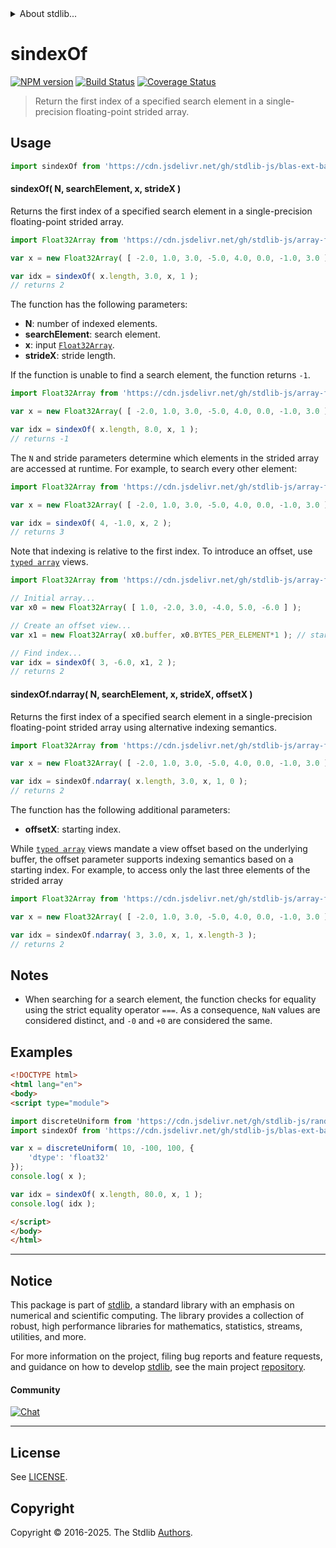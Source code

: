<!--

@license Apache-2.0

Copyright (c) 2025 The Stdlib Authors.

Licensed under the Apache License, Version 2.0 (the "License");
you may not use this file except in compliance with the License.
You may obtain a copy of the License at

   http://www.apache.org/licenses/LICENSE-2.0

Unless required by applicable law or agreed to in writing, software
distributed under the License is distributed on an "AS IS" BASIS,
WITHOUT WARRANTIES OR CONDITIONS OF ANY KIND, either express or implied.
See the License for the specific language governing permissions and
limitations under the License.

-->


<details>
  <summary>
    About stdlib...
  </summary>
  <p>We believe in a future in which the web is a preferred environment for numerical computation. To help realize this future, we've built stdlib. stdlib is a standard library, with an emphasis on numerical and scientific computation, written in JavaScript (and C) for execution in browsers and in Node.js.</p>
  <p>The library is fully decomposable, being architected in such a way that you can swap out and mix and match APIs and functionality to cater to your exact preferences and use cases.</p>
  <p>When you use stdlib, you can be absolutely certain that you are using the most thorough, rigorous, well-written, studied, documented, tested, measured, and high-quality code out there.</p>
  <p>To join us in bringing numerical computing to the web, get started by checking us out on <a href="https://github.com/stdlib-js/stdlib">GitHub</a>, and please consider <a href="https://opencollective.com/stdlib">financially supporting stdlib</a>. We greatly appreciate your continued support!</p>
</details>

# sindexOf

[![NPM version][npm-image]][npm-url] [![Build Status][test-image]][test-url] [![Coverage Status][coverage-image]][coverage-url] <!-- [![dependencies][dependencies-image]][dependencies-url] -->

> Return the first index of a specified search element in a single-precision floating-point strided array.

<!-- Section to include introductory text. Make sure to keep an empty line after the intro `section` element and another before the `/section` close. -->

<section class="intro">

</section>

<!-- /.intro -->

<!-- Package usage documentation. -->



<section class="usage">

## Usage

```javascript
import sindexOf from 'https://cdn.jsdelivr.net/gh/stdlib-js/blas-ext-base-sindex-of@esm/index.mjs';
```

#### sindexOf( N, searchElement, x, strideX )

Returns the first index of a specified search element in a single-precision floating-point strided array.

```javascript
import Float32Array from 'https://cdn.jsdelivr.net/gh/stdlib-js/array-float32@esm/index.mjs';

var x = new Float32Array( [ -2.0, 1.0, 3.0, -5.0, 4.0, 0.0, -1.0, 3.0 ] );

var idx = sindexOf( x.length, 3.0, x, 1 );
// returns 2
```

The function has the following parameters:

-   **N**: number of indexed elements.
-   **searchElement**: search element.
-   **x**: input [`Float32Array`][@stdlib/array/float32].
-   **strideX**: stride length.

If the function is unable to find a search element, the function returns `-1`.

```javascript
import Float32Array from 'https://cdn.jsdelivr.net/gh/stdlib-js/array-float32@esm/index.mjs';

var x = new Float32Array( [ -2.0, 1.0, 3.0, -5.0, 4.0, 0.0, -1.0, 3.0 ] );

var idx = sindexOf( x.length, 8.0, x, 1 );
// returns -1
```

The `N` and stride parameters determine which elements in the strided array are accessed at runtime. For example, to search every other element:

```javascript
import Float32Array from 'https://cdn.jsdelivr.net/gh/stdlib-js/array-float32@esm/index.mjs';

var x = new Float32Array( [ -2.0, 1.0, 3.0, -5.0, 4.0, 0.0, -1.0, 3.0 ] );

var idx = sindexOf( 4, -1.0, x, 2 );
// returns 3
```

Note that indexing is relative to the first index. To introduce an offset, use [`typed array`][mdn-typed-array] views.

```javascript
import Float32Array from 'https://cdn.jsdelivr.net/gh/stdlib-js/array-float32@esm/index.mjs';

// Initial array...
var x0 = new Float32Array( [ 1.0, -2.0, 3.0, -4.0, 5.0, -6.0 ] );

// Create an offset view...
var x1 = new Float32Array( x0.buffer, x0.BYTES_PER_ELEMENT*1 ); // start at 2nd element

// Find index...
var idx = sindexOf( 3, -6.0, x1, 2 );
// returns 2
```

#### sindexOf.ndarray( N, searchElement, x, strideX, offsetX )

Returns the first index of a specified search element in a single-precision floating-point strided array using alternative indexing semantics.

```javascript
import Float32Array from 'https://cdn.jsdelivr.net/gh/stdlib-js/array-float32@esm/index.mjs';

var x = new Float32Array( [ -2.0, 1.0, 3.0, -5.0, 4.0, 0.0, -1.0, 3.0 ] );

var idx = sindexOf.ndarray( x.length, 3.0, x, 1, 0 );
// returns 2
```

The function has the following additional parameters:

-   **offsetX**: starting index.

While [`typed array`][mdn-typed-array] views mandate a view offset based on the underlying buffer, the offset parameter supports indexing semantics based on a starting index. For example, to access only the last three elements of the strided array

```javascript
import Float32Array from 'https://cdn.jsdelivr.net/gh/stdlib-js/array-float32@esm/index.mjs';

var x = new Float32Array( [ -2.0, 1.0, 3.0, -5.0, 4.0, 0.0, -1.0, 3.0 ] );

var idx = sindexOf.ndarray( 3, 3.0, x, 1, x.length-3 );
// returns 2
```

</section>

<!-- /.usage -->

<!-- Package usage notes. Make sure to keep an empty line after the `section` element and another before the `/section` close. -->

<section class="notes">

## Notes

-   When searching for a search element, the function checks for equality using the strict equality operator `===`. As a consequence, `NaN` values are considered distinct, and `-0` and `+0` are considered the same.

</section>

<!-- /.notes -->

<!-- Package usage examples. -->

<section class="examples">

## Examples

<!-- eslint no-undef: "error" -->

```html
<!DOCTYPE html>
<html lang="en">
<body>
<script type="module">

import discreteUniform from 'https://cdn.jsdelivr.net/gh/stdlib-js/random-array-discrete-uniform@esm/index.mjs';
import sindexOf from 'https://cdn.jsdelivr.net/gh/stdlib-js/blas-ext-base-sindex-of@esm/index.mjs';

var x = discreteUniform( 10, -100, 100, {
    'dtype': 'float32'
});
console.log( x );

var idx = sindexOf( x.length, 80.0, x, 1 );
console.log( idx );

</script>
</body>
</html>
```

</section>

<!-- /.examples -->

<!-- C interface documentation. -->



<!-- Section to include cited references. If references are included, add a horizontal rule *before* the section. Make sure to keep an empty line after the `section` element and another before the `/section` close. -->

<section class="references">

</section>

<!-- /.references -->

<!-- Section for related `stdlib` packages. Do not manually edit this section, as it is automatically populated. -->

<section class="related">

</section>

<!-- /.related -->

<!-- Section for all links. Make sure to keep an empty line after the `section` element and another before the `/section` close. -->


<section class="main-repo" >

* * *

## Notice

This package is part of [stdlib][stdlib], a standard library with an emphasis on numerical and scientific computing. The library provides a collection of robust, high performance libraries for mathematics, statistics, streams, utilities, and more.

For more information on the project, filing bug reports and feature requests, and guidance on how to develop [stdlib][stdlib], see the main project [repository][stdlib].

#### Community

[![Chat][chat-image]][chat-url]

---

## License

See [LICENSE][stdlib-license].


## Copyright

Copyright &copy; 2016-2025. The Stdlib [Authors][stdlib-authors].

</section>

<!-- /.stdlib -->

<!-- Section for all links. Make sure to keep an empty line after the `section` element and another before the `/section` close. -->

<section class="links">

[npm-image]: http://img.shields.io/npm/v/@stdlib/blas-ext-base-sindex-of.svg
[npm-url]: https://npmjs.org/package/@stdlib/blas-ext-base-sindex-of

[test-image]: https://github.com/stdlib-js/blas-ext-base-sindex-of/actions/workflows/test.yml/badge.svg?branch=main
[test-url]: https://github.com/stdlib-js/blas-ext-base-sindex-of/actions/workflows/test.yml?query=branch:main

[coverage-image]: https://img.shields.io/codecov/c/github/stdlib-js/blas-ext-base-sindex-of/main.svg
[coverage-url]: https://codecov.io/github/stdlib-js/blas-ext-base-sindex-of?branch=main

<!--

[dependencies-image]: https://img.shields.io/david/stdlib-js/blas-ext-base-sindex-of.svg
[dependencies-url]: https://david-dm.org/stdlib-js/blas-ext-base-sindex-of/main

-->

[chat-image]: https://img.shields.io/gitter/room/stdlib-js/stdlib.svg
[chat-url]: https://app.gitter.im/#/room/#stdlib-js_stdlib:gitter.im

[stdlib]: https://github.com/stdlib-js/stdlib

[stdlib-authors]: https://github.com/stdlib-js/stdlib/graphs/contributors

[umd]: https://github.com/umdjs/umd
[es-module]: https://developer.mozilla.org/en-US/docs/Web/JavaScript/Guide/Modules

[deno-url]: https://github.com/stdlib-js/blas-ext-base-sindex-of/tree/deno
[deno-readme]: https://github.com/stdlib-js/blas-ext-base-sindex-of/blob/deno/README.md
[umd-url]: https://github.com/stdlib-js/blas-ext-base-sindex-of/tree/umd
[umd-readme]: https://github.com/stdlib-js/blas-ext-base-sindex-of/blob/umd/README.md
[esm-url]: https://github.com/stdlib-js/blas-ext-base-sindex-of/tree/esm
[esm-readme]: https://github.com/stdlib-js/blas-ext-base-sindex-of/blob/esm/README.md
[branches-url]: https://github.com/stdlib-js/blas-ext-base-sindex-of/blob/main/branches.md

[stdlib-license]: https://raw.githubusercontent.com/stdlib-js/blas-ext-base-sindex-of/main/LICENSE

[@stdlib/array/float32]: https://github.com/stdlib-js/array-float32/tree/esm

[mdn-typed-array]: https://developer.mozilla.org/en-US/docs/Web/JavaScript/Reference/Global_Objects/TypedArray

</section>

<!-- /.links -->
